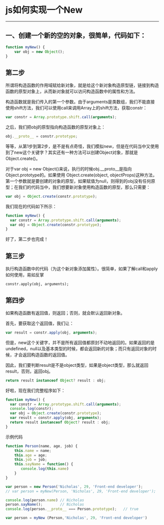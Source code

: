 # js如何实现一个New

---

## 一、创建一个新的空的对象，很简单，代码如下：

```js
function myNew() {
    var obj = new Object();
}
```

## 第二步
所谓将构造函数的作用域赋给新对象，就是给这个新对象构造原型链，链接到构造函数的原型对象上，从而新对象就可以访问构造函数中的属性和方法。

构造函数就是我们传入的第一个参数。由于arguments是类数组，我们不能直接使用shift方法，我们可以使用call来调用Array上的shift方法，获取constr：

```js
var constr = Array.prototype.shift.call(arguments);
```
之后，我们把obj的原型指向构造函数的原型对象上：
```js
obj.__proto__ = constr.prototype;
```

等等，从第1步到第2步，是不是有点奇怪，我们模拟new，但是在代码当中又使用到了new这个关键字？其实还有一种方法可以创建Object对象，那就是Object.create()。

对于var obj = new Object()来说，执行的时候obj.__proto__是指向Object.prototype的。如果使用 Object.create(object, objectProps)这种方法，第一个参数就是要创建的对象的原型，如果赋值为null，则得到的obj没有任何原型；在我们的代码当中，我们想要新对象使用构造函数的原型，那么只需要：

```js
var obj = Object.create(constr.prototype);
```
我们现在的代码如下所示：
```js
function myNew() {
  var constr = Array.prototype.shift.call(arguments);
  var obj = Object.create(constr.prototype);
}
```
好了，第二步也完成！

## 第三步
执行构造函数中的代码（为这个新对象添加属性）。很简单，如果了解call和apply如何使用，易如反掌

```
constr.apply(obj, arguments);
```

## 第四步
如果构造函数有返回值，则返回；否则，就会默认返回新对象。

首先，要获取这个返回值，我们让：

```js
var result = constr.apply(obj, arguments);
```
但是，new这个关键字，并不是所有返回值都原封不动地返回的。如果返回的是undefined，null以及基本类型的时候，都会返回新的对象；而只有返回对象的时候，才会返回构造函数的返回值。

因此，我们要判断result是不是object类型，如果是object类型，那么就返回result，否则，返回obj。

```js
return result instanceof Object? result : obj;
```
好啦，现在我们完整程序如下：

```js
function myNew() {
  var constr = Array.prototype.shift.call(arguments);
  console.log(constr);
  var obj = Object.create(constr.prototype);
  var result = constr.apply(obj, arguments);
  return result instanceof Object? result : obj;
}
```


示例代码
```js
function Person(name, age, job) {
    this.name = name;
    this.age = age;
    this.job = job;
    this.sayName = function() {
       console.log(this.name)
    }
}

var person = new Person('Nicholas', 29, 'Front-end developer');
// var person = myNew(Person, 'Nicholas', 29, 'Front-end developer');

console.log(person.name) // Nicholas
person.sayName();        // Nicholas
console.log(person.__proto__ === Person.prototype);   // true

var person = myNew (Person,'Nicholas', 29, 'Front-end developer')
```